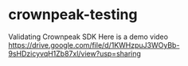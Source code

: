 # crownpeak-testing


Validating Crownpeak SDK 
Here is a demo video 
https://drive.google.com/file/d/1KWHzpuJ3WOyBb-9sHDzicyvqH1Zb87xl/view?usp=sharing
